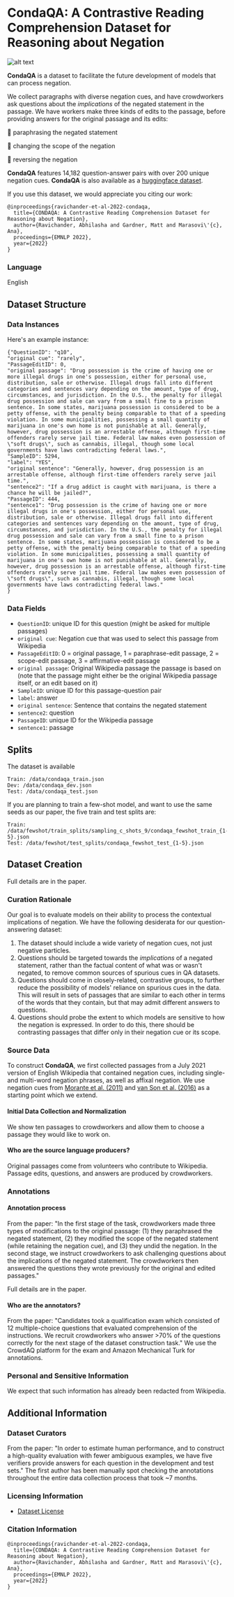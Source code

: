 # CondaQA: A Contrastive Reading Comprehension Dataset for Reasoning about Negation

![alt text](https://github.com/AbhilashaRavichander/CondaQA_Private/blob/main/CondaQA_Figure_1.png?raw=true)

**CondaQA** is a dataset to facilitate the future development of models that can process negation.  

We collect paragraphs with diverse negation cues, and have crowdworkers ask questions about the _implications_ of the negated statement in the passage.  We have workers make three kinds of edits to the passage, before providing answers for the original passage and its edits:

:pushpin: paraphrasing the negated statement

:pushpin: changing the scope of the negation

:pushpin: reversing the negation

**CondaQA** features 14,182 question-answer pairs with over 200 unique negation cues. **CondaQA** is also available as a [huggingface dataset](https://huggingface.co/datasets/lasha-nlp/CONDAQA).

If you use this dataset, we would appreciate you citing our work:
    
```
@inproceedings{ravichander-et-al-2022-condaqa,
  title={CONDAQA: A Contrastive Reading Comprehension Dataset for Reasoning about Negation},
  author={‪Ravichander‬, Abhilasha and Gardner, Matt and Marasovi\'{c}, Ana},
  proceedings={EMNLP 2022},
  year={2022}
}
```

### Language 
English

## Dataset Structure

### Data Instances
Here's an example instance:

```
{"QuestionID": "q10", 
"original cue": "rarely", 
"PassageEditID": 0, 
"original passage": "Drug possession is the crime of having one or more illegal drugs in one's possession, either for personal use, distribution, sale or otherwise. Illegal drugs fall into different categories and sentences vary depending on the amount, type of drug, circumstances, and jurisdiction. In the U.S., the penalty for illegal drug possession and sale can vary from a small fine to a prison sentence. In some states, marijuana possession is considered to be a petty offense, with the penalty being comparable to that of a speeding violation. In some municipalities, possessing a small quantity of marijuana in one's own home is not punishable at all. Generally, however, drug possession is an arrestable offense, although first-time offenders rarely serve jail time. Federal law makes even possession of \"soft drugs\", such as cannabis, illegal, though some local governments have laws contradicting federal laws.", 
"SampleID": 5294, 
"label": "YES", 
"original sentence": "Generally, however, drug possession is an arrestable offense, although first-time offenders rarely serve jail time.", 
"sentence2": "If a drug addict is caught with marijuana, is there a chance he will be jailed?", 
"PassageID": 444, 
"sentence1": "Drug possession is the crime of having one or more illegal drugs in one's possession, either for personal use, distribution, sale or otherwise. Illegal drugs fall into different categories and sentences vary depending on the amount, type of drug, circumstances, and jurisdiction. In the U.S., the penalty for illegal drug possession and sale can vary from a small fine to a prison sentence. In some states, marijuana possession is considered to be a petty offense, with the penalty being comparable to that of a speeding violation. In some municipalities, possessing a small quantity of marijuana in one's own home is not punishable at all. Generally, however, drug possession is an arrestable offense, although first-time offenders rarely serve jail time. Federal law makes even possession of \"soft drugs\", such as cannabis, illegal, though some local governments have laws contradicting federal laws."
}

```

### Data Fields

* `QuestionID`: unique ID for this question (might be asked for multiple passages)
* `original cue`: Negation cue that was used to select this passage from Wikipedia
* `PassageEditID`: 0 = original passage, 1 = paraphrase-edit passage, 2 = scope-edit passage, 3 = affirmative-edit passage
* `original passage`: Original Wikipedia passage the passage is based on (note that the passage might either be the original Wikipedia passage itself, or an edit based on it)
* `SampleID`: unique ID for this passage-question pair
* `label`: answer 
* `original sentence`: Sentence that contains the negated statement
* `sentence2`: question
* `PassageID`: unique ID for the Wikipedia passage
* `sentence1`: passage 

## Splits

The dataset is available

```
Train: /data/condaqa_train.json
Dev: /data/condaqa_dev.json
Test: /data/condaqa_test.json
```

If you are planning to train a few-shot model, and want to use the same seeds as our paper, the five train and test splits are:

```
Train: /data/fewshot/train_splits/sampling_c_shots_9/condaqa_fewshot_train_{1-5}.json
Test: /data/fewshot/test_splits/condaqa_fewshot_test_{1-5}.json
```

## Dataset Creation

Full details are in the paper.


### Curation Rationale

Our goal is to evaluate models on their ability to process the contextual implications of negation. We have the following desiderata for our question-answering dataset:
1. The dataset should include a wide variety of negation cues, not just negative particles. 
2. Questions should be targeted towards the _implications_ of a negated statement, rather than the factual content of what was or wasn't negated, to remove common sources of spurious cues in QA datasets.
3. Questions should come in closely-related, contrastive groups, to further reduce the possibility of models' reliance on spurious cues in the data. This will result in sets of passages that are similar to each other in terms of the words that they contain, but that may admit different answers to questions.
4. Questions should probe the extent to which models are sensitive to how the negation is expressed. In order to do this, there should be contrasting passages that differ only in their negation cue or its scope.

### Source Data

To construct **CondaQA**, we first collected passages from a July 2021 version of English Wikipedia that contained negation cues, including single- and multi-word negation phrases, as well as affixal negation. We use negation cues from [Morante et al. (2011)](https://aclanthology.org/L12-1077/) and [van Son et al. (2016)](https://aclanthology.org/W16-5007/) as a starting point which we extend.

#### Initial Data Collection and Normalization

We show ten passages to crowdworkers and allow them to choose a passage they would like to work on.

#### Who are the source language producers?

Original passages come from volunteers who contribute to Wikipedia. Passage edits, questions, and answers are produced by crowdworkers. 

### Annotations

#### Annotation process

From the paper: "In the first stage of the task, crowdworkers made three types of modifications to the original passage: (1) they paraphrased the negated statement, (2) they modified the scope of the negated statement (while retaining the negation cue), and (3) they undid the negation. In the second stage, we instruct crowdworkers to ask challenging questions about the implications of the negated statement. The crowdworkers then answered the questions they wrote previously for the original and edited passages."

Full details are in the paper. 

#### Who are the annotators?

From the paper: "Candidates took a qualification exam which consisted of 12 multiple-choice questions that evaluated comprehension of the instructions. We recruit crowdworkers who answer >70% of the questions correctly for the next stage of the dataset construction task." We use the CrowdAQ platform for the exam and Amazon Mechanical Turk for annotations. 

### Personal and Sensitive Information

We expect that such information has already been redacted from Wikipedia. 

## Additional Information

### Dataset Curators

From the paper: "In order to estimate human performance, and to construct a high-quality evaluation with fewer ambiguous examples, we have five verifiers provide answers for each question in the development and test sets." The first author has been manually spot checking the annotations throughout the entire data collection process that took ~7 months.

### Licensing Information
* [Dataset License](LICENSE) 

### Citation Information

```
@inproceedings{ravichander-et-al-2022-condaqa,
  title={CONDAQA: A Contrastive Reading Comprehension Dataset for Reasoning about Negation},
  author={‪Ravichander‬, Abhilasha and Gardner, Matt and Marasovi\'{c}, Ana},
  proceedings={EMNLP 2022},
  year={2022}
}
```
